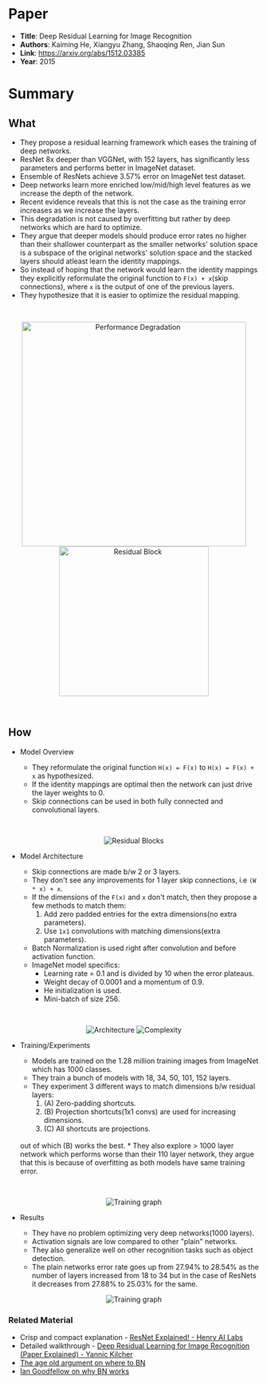 # Paper

* **Title**: Deep Residual Learning for Image Recognition
* **Authors**: Kaiming He, Xiangyu Zhang, Shaoqing Ren, Jian Sun
* **Link**: https://arxiv.org/abs/1512.03385
* **Year**: 2015

# Summary

## What

<!-- * This degradation is not caused by overfitting but rather by adding more
layers which make the model hard to optimize. -->
* They propose a residual learning framework which eases the training of deep networks.
* ResNet 8x deeper than VGGNet, with 152 layers, has significantly less parameters and performs
  better in ImageNet dataset.
* Ensemble of ResNets achieve 3.57% error on ImageNet test dataset.
* Deep networks learn more enriched low/mid/high level features as we increase
  the depth of the network.
* Recent evidence reveals that this is not the case as the training error
  increases as we increase the layers.
* This degradation is not caused by overfitting but rather by deep networks
  which are hard to optimize.
* They argue that deeper models should produce error rates no higher than their
  shallower counterpart as the
  smaller networks' solution space is a subspace of the original networks'
  solution space and the stacked layers
  should atleast learn the identity mappings.
* So instead of hoping that the network would learn the identity mappings they
  explicitly reformulate the
  original function to `F(x) + x`(skip connections), where `x` is the output of
  one of the previous layers.
* They hypothesize that it is easier to optimize the residual mapping.

<br>
<p align="center">
<img src="images/deep-residual-learning-for-image-recognition/performance-degradation.png"
alt="Performance Degradation" width=450>
<img src="images/deep-residual-learning-for-image-recognition/resnet-block.png"
alt="Residual Block" width=300>
</p>
<br>

## How

* Model Overview

    * They reformulate the original function `H(x) = F(x)` to `H(x) = F(x) + x` as hypothesized.
    * If the identity mappings are optimal then the network can just drive the layer weights to 0.
    * Skip connections can be used in both fully connected and convolutional layers.

<br>
<p align="center">
<img src="images/deep-residual-learning-for-image-recognition/basic-resblock.png" alt="Residual Blocks">
</p>

* Model Architecture

    * Skip connections are made b/w 2 or 3 layers.
    * They don't see any improvements for 1 layer skip connections, i.e `(W * x) + x`.
    * If the dimensions of the `F(x)` and `x` don't match, then they propose a few methods to match them:
        1. Add zero padded entries for the extra dimensions(no extra parameters).
        2. Use `1x1` convolutions with matching dimensions(extra parameters).
    * Batch Normalization is used right after convolution and before activation function.
    * ImageNet model specifics:
        * Learning rate = 0.1 and is divided by 10 when the error plateaus.
        * Weight decay of 0.0001 and a momentum of 0.9.
        * He initialization is used.
        * Mini-batch of size 256.

<br>
<p align="center">
<img src="images/deep-residual-learning-for-image-recognition/model-diagram.png" alt="Architecture">
<img src="images/deep-residual-learning-for-image-recognition/model-complexity.png" alt="Complexity">
</p>

* Training/Experiments

    * Models are trained on the 1.28 million training images from ImageNet which has 1000 classes.
    * They train a bunch of models with 18, 34, 50, 101, 152 layers.
    * They experiment 3 different ways to match dimensions b/w residual layers:
        1. (A) Zero-padding shortcuts.
        2. (B) Projection shortcuts(1x1 convs) are used for increasing dimensions.
        3. (C) All shortcuts are projections.
    <br>
    out of which (B) works the best.
    * They also explore > 1000 layer network which performs worse than their
      110 layer network, they argue that this is because of overfitting as both
      models have same training error.

<br>
<p align="center">
<img
src="images/deep-residual-learning-for-image-recognition/training-graph.png"
alt="Training graph">
</p>

* Results

    * They have no problem optimizing very deep networks(1000 layers).
    * Activation signals are low compared to other "plain" networks.
    * They also generalize well on other recognition tasks such as object detection.
    * The plain networks error rate goes up from 27.94% to 28.54% as the number
      of layers increased from 18 to 34 but in the case of ResNets it decreases
      from 27.88% to 25.03% for the same.

<p align="center">
<img
src="images/deep-residual-learning-for-image-recognition/training-results.png"
alt="Training graph">
</p>

### Related Material

* Crisp and compact explanation - [ResNet Explained! - Henry AI Labs](https://youtu.be/sAzL4XMke80)
* Detailed walkthrough - [Deep Residual Learning for Image Recognition (Paper Explained) - Yannic Kilcher](https://youtu.be/GWt6Fu05voI)
* [The age old argument on where to BN](https://www.reddit.com/r/MachineLearning/comments/67gonq/d_batch_normalization_before_or_after_relu)
* [Ian Goodfellow on why BN works](https://www.quora.com/Is-there-a-theory-for-why-batch-normalization-has-a-regularizing-effect)
